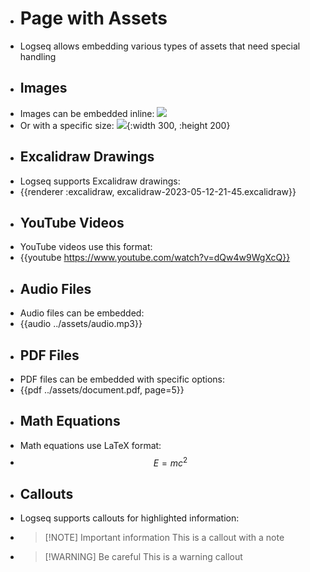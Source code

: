 - # Page with Assets
- Logseq allows embedding various types of assets that need special handling
- ## Images
- Images can be embedded inline: ![](../assets/image.png)
- Or with a specific size: ![](../assets/image.png){:width 300, :height 200}
- ## Excalidraw Drawings
- Logseq supports Excalidraw drawings:
- {{renderer :excalidraw, excalidraw-2023-05-12-21-45.excalidraw}}
- ## YouTube Videos
- YouTube videos use this format:
- {{youtube https://www.youtube.com/watch?v=dQw4w9WgXcQ}}
- ## Audio Files
- Audio files can be embedded:
- {{audio ../assets/audio.mp3}}
- ## PDF Files
- PDF files can be embedded with specific options:
- {{pdf ../assets/document.pdf, page=5}}
- ## Math Equations
- Math equations use LaTeX format:
- $$E = mc^2$$
- ## Callouts
- Logseq supports callouts for highlighted information:
- > [!NOTE] Important information
  > This is a callout with a note
- > [!WARNING] Be careful
  > This is a warning callout